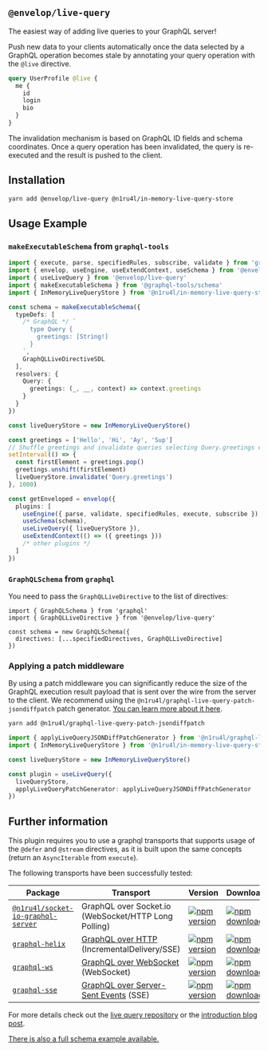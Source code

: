 ## `@envelop/live-query`

The easiest way of adding live queries to your GraphQL server!

Push new data to your clients automatically once the data selected by a GraphQL operation becomes
stale by annotating your query operation with the `@live` directive.

```graphql
query UserProfile @live {
  me {
    id
    login
    bio
  }
}
```

The invalidation mechanism is based on GraphQL ID fields and schema coordinates. Once a query
operation has been invalidated, the query is re-executed and the result is pushed to the client.

## Installation

```bash
yarn add @envelop/live-query @n1ru4l/in-memory-live-query-store
```

## Usage Example

### `makeExecutableSchema` from `graphql-tools`

```ts
import { execute, parse, specifiedRules, subscribe, validate } from 'graphql'
import { envelop, useEngine, useExtendContext, useSchema } from '@envelop/core'
import { useLiveQuery } from '@envelop/live-query'
import { makeExecutableSchema } from '@graphql-tools/schema'
import { InMemoryLiveQueryStore } from '@n1ru4l/in-memory-live-query-store'

const schema = makeExecutableSchema({
  typeDefs: [
    /* GraphQL */ `
      type Query {
        greetings: [String!]
      }
    `,
    GraphQLLiveDirectiveSDL
  ],
  resolvers: {
    Query: {
      greetings: (_, __, context) => context.greetings
    }
  }
})

const liveQueryStore = new InMemoryLiveQueryStore()

const greetings = ['Hello', 'Hi', 'Ay', 'Sup']
// Shuffle greetings and invalidate queries selecting Query.greetings every second.
setInterval(() => {
  const firstElement = greetings.pop()
  greetings.unshift(firstElement)
  liveQueryStore.invalidate('Query.greetings')
}, 1000)

const getEnveloped = envelop({
  plugins: [
    useEngine({ parse, validate, specifiedRules, execute, subscribe }),
    useSchema(schema),
    useLiveQuery({ liveQueryStore }),
    useExtendContext(() => ({ greetings }))
    /* other plugins */
  ]
})
```

### `GraphQLSchema` from `graphql`

You need to pass the `GraphQLLiveDirective` to the list of directives:

```tsx
import { GraphQLSchema } from 'graphql'
import { GraphQLLiveDirective } from '@envelop/live-query'

const schema = new GraphQLSchema({
  directives: [...specifiedDirectives, GraphQLLiveDirective]
})
```

### Applying a patch middleware

By using a patch middleware you can significantly reduce the size of the GraphQL execution result
payload that is sent over the wire from the server to the client. We recommend using the
`@n1ru4l/graphql-live-query-patch-jsondiffpatch` patch generator.
[You can learn more about it here](https://github.com/n1ru4l/graphql-live-query/tree/main/packages/graphql-live-query-patch-jsondiffpatch).

```bash
yarn add @n1ru4l/graphql-live-query-patch-jsondiffpatch
```

```ts
import { applyLiveQueryJSONDiffPatchGenerator } from '@n1ru4l/graphql-live-query-patch-jsondiffpatch'
import { InMemoryLiveQueryStore } from '@n1ru4l/in-memory-live-query-store'

const liveQueryStore = new InMemoryLiveQueryStore()

const plugin = useLiveQuery({
  liveQueryStore,
  applyLiveQueryPatchGenerator: applyLiveQueryJSONDiffPatchGenerator
})
```

## Further information

This plugin requires you to use a graphql transports that supports usage of the `@defer` and
`@stream` directives, as it is built upon the same concepts (return an `AsyncIterable` from
`execute`).

The following transports have been successfully tested:

| Package                                                                                                                          | Transport                                                                                                 | Version                                                                                                                                                                         | Downloads                                                                                                                                                                          |
| -------------------------------------------------------------------------------------------------------------------------------- | --------------------------------------------------------------------------------------------------------- | ------------------------------------------------------------------------------------------------------------------------------------------------------------------------------- | ---------------------------------------------------------------------------------------------------------------------------------------------------------------------------------- |
| [`@n1ru4l/socket-io-graphql-server`](https://github.com/n1ru4l/graphql-live-queries/blob/main/packages/socket-io-graphql-server) | GraphQL over Socket.io (WebSocket/HTTP Long Polling)                                                      | [![npm version](https://badge.fury.io/js/%40n1ru4l%2Fsocket-io-graphql-server.svg)](https://github.com/n1ru4l/graphql-live-queries/blob/main/packages/socket-io-graphql-server) | [![npm downloads](https://img.shields.io/npm/dm/@n1ru4l/socket-io-graphql-server.svg)](https://github.com/n1ru4l/graphql-live-queries/blob/main/packages/socket-io-graphql-server) |
| [`graphql-helix`](https://github.com/danielrearden/graphql-helix)                                                                | [GraphQL over HTTP](https://github.com/graphql/graphql-over-http) (IncrementalDelivery/SSE)               | [![npm version](https://badge.fury.io/js/graphql-helix.svg)](https://github.com/danielrearden/graphql-helix)                                                                    | [![npm downloads](https://img.shields.io/npm/dm/graphql-helix.svg)](https://github.com/danielrearden/graphql-helix)                                                                |
| [`graphql-ws`](https://github.com/enisdenjo/graphql-ws)                                                                          | [GraphQL over WebSocket](https://github.com/graphql/graphql-over-http/pull/140) (WebSocket)               | [![npm version](https://badge.fury.io/js/graphql-ws.svg)](https://github.com/enisdenjo/graphql-ws)                                                                              | [![npm downloads](https://img.shields.io/npm/dm/graphql-ws.svg)](https://github.com/enisdenjo/graphql-ws)                                                                          |
| [`graphql-sse`](https://github.com/enisdenjo/graphql-sse)                                                                        | [GraphQL over Server-Sent Events](https://github.com/enisdenjo/graphql-sse/blob/master/PROTOCOL.md) (SSE) | [![npm version](https://badge.fury.io/js/graphql-sse.svg)](https://github.com/enisdenjo/graphql-sse)                                                                            | [![npm downloads](https://img.shields.io/npm/dm/graphql-sse.svg)](https://github.com/enisdenjo/graphql-sse)                                                                        |

For more details check out the [live query repository](https://github.com/n1ru4l/graphql-live-query)
or the
[introduction blog post](https://the-guild.dev/blog/subscriptions-and-live-queries-real-time-with-graphql).

[There is also a full schema example available.](https://github.com/n1ru4l/graphql-live-query/blob/main/packages/todo-example/server-ws/src/schema.ts)
